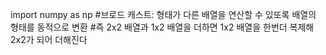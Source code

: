 import numpy as np
#브로드 캐스트: 형태가 다른 배열을 연산할 수 있또록 배열의 형태를 동적으로 변환
#즉 2x2 배열과 1x2 배열을 더하면 1x2 배열을 한번더 복제해 2x2가 되어 더해진다

